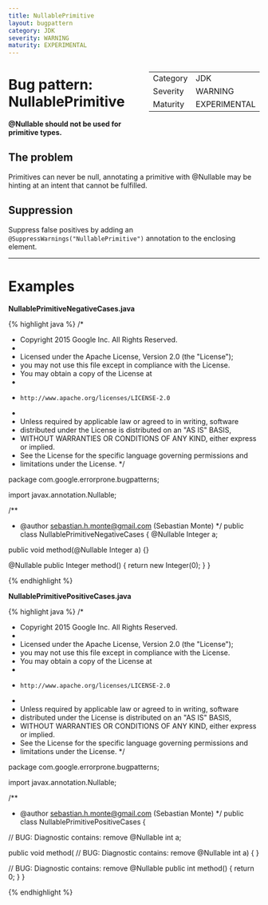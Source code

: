 ```yaml
---
title: NullablePrimitive
layout: bugpattern
category: JDK
severity: WARNING
maturity: EXPERIMENTAL
---
```


<div style="float:right;"><table id="metadata">
<tr><td>Category</td><td>JDK</td></tr>
<tr><td>Severity</td><td>WARNING</td></tr>
<tr><td>Maturity</td><td>EXPERIMENTAL</td></tr>
</table></div>

# Bug pattern: NullablePrimitive
__@Nullable should not be used for primitive types.__

## The problem
Primitives can never be null, annotating a primitive with @Nullable may be hinting at an intent that cannot be fulfilled.

## Suppression
Suppress false positives by adding an `@SuppressWarnings("NullablePrimitive")` annotation to the enclosing element.

----------

# Examples
__NullablePrimitiveNegativeCases.java__

{% highlight java %}
/*
 * Copyright 2015 Google Inc. All Rights Reserved.
 *
 * Licensed under the Apache License, Version 2.0 (the "License");
 * you may not use this file except in compliance with the License.
 * You may obtain a copy of the License at
 *
 *     http://www.apache.org/licenses/LICENSE-2.0
 *
 * Unless required by applicable law or agreed to in writing, software
 * distributed under the License is distributed on an "AS IS" BASIS,
 * WITHOUT WARRANTIES OR CONDITIONS OF ANY KIND, either express or implied.
 * See the License for the specific language governing permissions and
 * limitations under the License.
 */

package com.google.errorprone.bugpatterns;

import javax.annotation.Nullable;

/**
 * @author sebastian.h.monte@gmail.com (Sebastian Monte)
 */
public class NullablePrimitiveNegativeCases {
  @Nullable
  Integer a;

  public void method(@Nullable Integer a) {}

  @Nullable
  public Integer method() {
    return new Integer(0);
  }
}

{% endhighlight %}

__NullablePrimitivePositiveCases.java__

{% highlight java %}
/*
 * Copyright 2015 Google Inc. All Rights Reserved.
 *
 * Licensed under the Apache License, Version 2.0 (the "License");
 * you may not use this file except in compliance with the License.
 * You may obtain a copy of the License at
 *
 *     http://www.apache.org/licenses/LICENSE-2.0
 *
 * Unless required by applicable law or agreed to in writing, software
 * distributed under the License is distributed on an "AS IS" BASIS,
 * WITHOUT WARRANTIES OR CONDITIONS OF ANY KIND, either express or implied.
 * See the License for the specific language governing permissions and
 * limitations under the License.
 */

package com.google.errorprone.bugpatterns;

import javax.annotation.Nullable;

/**
 * @author sebastian.h.monte@gmail.com (Sebastian Monte)
 */
public class NullablePrimitivePositiveCases {

  // BUG: Diagnostic contains: remove
  @Nullable
  int a;

  public void method(
      // BUG: Diagnostic contains: remove
      @Nullable
      int a) {
  }

  // BUG: Diagnostic contains: remove
  @Nullable
  public int method() {
    return 0;
  }
}

{% endhighlight %}

